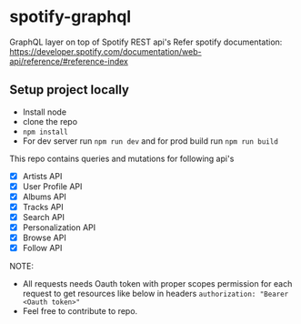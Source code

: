 # spotify-graphql
GraphQL layer on top of Spotify REST api's
Refer spotify documentation: https://developer.spotify.com/documentation/web-api/reference/#reference-index
## Setup project locally
- Install node 
- clone the repo
- ```npm install```
- For dev server run ```npm run dev``` and for prod build run ```npm run build```

This repo contains queries and mutations for following api's
- [x] Artists API
- [x] User Profile API
- [x] Albums API
- [x] Tracks API
- [x] Search API
- [x] Personalization API
- [x] Browse API
- [x] Follow API

NOTE: 
- All requests needs Oauth token with proper scopes permission for each request to get resources like below in headers
  ```authorization: "Bearer <Oauth token>"```
- Feel free to contribute to repo.

